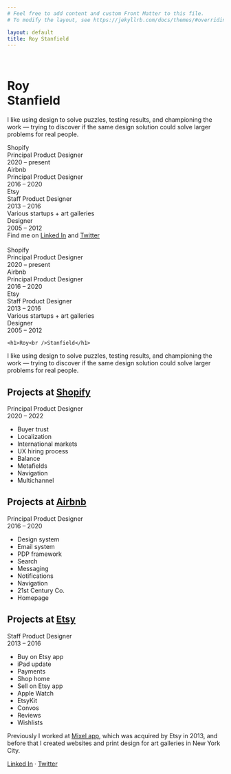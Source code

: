 ```yaml
---
# Feel free to add content and custom Front Matter to this file.
# To modify the layout, see https://jekyllrb.com/docs/themes/#overriding-theme-defaults

layout: default
title: Roy Stanfield
---
```


<div class="mobile">

  <section class="contrast_controls">
    <div id="contrast_button" class="low_contrast">&nbsp;</div>
  </section>

  <div class="intro">
    <h1>Roy<br />Stanfield</h1>
    <p>
      I like using design to solve puzzles, testing results, and championing the work &mdash; trying to discover if the same design solution could solve larger problems for real people.
    </p>
  </div>


  <section class="grid_container">
    <div class="remove_border_on_mobile">Shopify<br />Principal Product Designer<br />2020 &ndash; present</div>
    <div>Airbnb<br />Principal Product Designer<br />2016 &ndash; 2020</div>
    <div>Etsy<br />Staff Product Designer<br />2013 &ndash; 2016</div>
    <div>Various startups + art galleries<br />Designer<br />2005 &ndash; 2012</div>
    <div>
        Find me on <a href="https://www.linkedin.com/in/roy-stanfield-66a31513/">Linked In</a> and <a href="https://twitter.com/RoyStanfield">Twitter</a>
    </div>
  </section>

  <div class="outro">
    <!-- <p>
      Previously I worked at <a href="https://www.theverge.com/2012/5/21/3033867/the-art-of-apps-paper-mixel-khoi-vinh-interview">Mixel app</a>, which was acquired by Etsy in 2013, and before that I created websites and print design for art galleries in <span class="no_wrap">New York City</span>.
    </p> -->
  </div>
</div>





<div class="desktop">
  <section class="contrast_controls">
    <div id="contrast_button_desktop" class="low_contrast">&nbsp;</div>
  </section>

  <section class="grid_container">
    <div class="remove_border_on_mobile">Shopify<br />Principal Product Designer<br />2020 &ndash; present</div>
    <div>Airbnb<br />Principal Product Designer<br />2016 &ndash; 2020</div>
    <div>Etsy<br />Staff Product Designer<br />2013 &ndash; 2016</div>
    <div>Various startups + art galleries<br />Designer<br />2005 &ndash; 2012</div>


<!--    <div><span class="hide_on_mobile">Get in touch<br /></span><a href="https://www.linkedin.com/in/roy-stanfield-66a31513/">Linked In</a> &middot; <a href="https://twitter.com/RoyStanfield">Twitter</a></div> -->

    <h1>Roy<br />Stanfield</h1>
  </section>

  <div class="intro">
    <p>
      I like using design to solve puzzles, testing results, and championing the work &mdash; trying to discover if the same design solution could solve larger problems for real people.
    </p>
  </div>

  <section class="projects shopify">
    <div class="sticky_container">
      <div>
        <h2>Projects at <a class="shopify_link" href="https://www.shopify.com/">Shopify</a></h2>
        <p>Principal Product Designer<br />2020 &ndash; 2022</p>
      </div>
    </div>
    <ul>
      <li>Buyer trust</li>
      <li>Localization</li>
      <li>International markets</li>
      <li>UX hiring process</li>
      <li>Balance</li>
      <li>Metafields</li>
      <li>Navigation</li>
      <li>Multichannel</li>
    </ul>
  </section>

  <section class="projects airbnb">
    <div class="sticky_container">
      <div>
        <h2>Projects at <a class="airbnb_link" href="http://www.airbnb.com">Airbnb</a></h2>
        <p>Principal Product Designer<br />2016 &ndash; 2020</p>
      </div>
    </div>
    <ul>
      <li>Design system</li>
      <li>Email system</li>
      <li>PDP framework</li>
      <li>Search</li>
      <li>Messaging</li>
      <li>Notifications</li>
      <li>Navigation</li>
      <li>21st Century Co.</li>
      <li>Homepage</li>
    </ul>
  </section>

  <section class="projects etsy">
    <div class="sticky_container">
      <div>
        <h2>Projects at <a class="etsy_link" href="http://www.etsy.com">Etsy</a></h2>
        <p>Staff Product Designer<br />2013 &ndash; 2016</p>
      </div>
    </div>
    <ul>
      <li>Buy on Etsy app</li>
      <li>iPad update</li>
      <li>Payments</li>
      <li>Shop home</li>
      <li>Sell on Etsy app</li>
      <li>Apple Watch</li>
      <li>EtsyKit</li>
      <li>Convos</li>
      <li>Reviews</li>
      <li>Wishlists</li>
    </ul>
  </section>

  <div class="outro">
    <p>
      Previously I worked at <a href="https://www.theverge.com/2012/5/21/3033867/the-art-of-apps-paper-mixel-khoi-vinh-interview">Mixel app</a>, which was acquired by Etsy in 2013, and before that I created websites and print design for art galleries in <span class="no_wrap">New York City</span>.
    </p>
    <p>
      <a href="https://www.linkedin.com/in/roy-stanfield-66a31513/">Linked In</a> &middot; <a href="https://twitter.com/RoyStanfield">Twitter</a>
    </p>
  </div>
</div>

